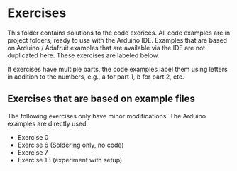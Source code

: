 # Exercises

This folder contains solutions to the code exerices.
All code examples are in project folders,
ready to use with the Arduino IDE.
Examples that are based on Arduino / Adafruit
examples that are available via the IDE
are not duplicated here.
These exercises are labeled below.

If exercises have multiple parts,
the code examples label them
using letters in addition to the numbers,
e.g., a for part 1, b for part 2, etc.

## Exercises that are based on example files

The following exercises only have minor modifications.
The Arduino examples are directly used.

- Exercise 0
- Exercise 6 (Soldering only, no code)
- Exercise 7
- Exercise 13 (experiment with setup)